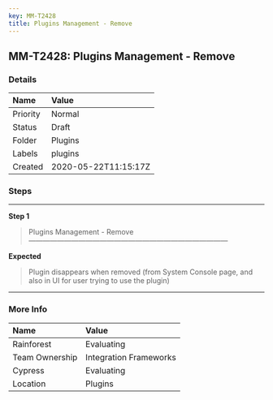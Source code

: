 ```yaml
---
key: MM-T2428
title: Plugins Management - Remove
---
```


## MM-T2428: Plugins Management - Remove

### Details

| Name     | Value                |
| :------- | :------------------- |
| Priority | Normal               |
| Status   | Draft                |
| Folder   | Plugins              |
| Labels   | plugins              |
| Created  | 2020-05-22T11:15:17Z |

### Steps

<hr/>

**Step 1**

> <article>Plugins Management - Remove<br />&mdash;&mdash;&mdash;&mdash;&mdash;&mdash;&mdash;&mdash;&mdash;&mdash;&mdash;&mdash;&mdash;&mdash;&mdash;&mdash;&mdash;&mdash;&mdash;&mdash;&mdash;&mdash;&mdash;&mdash;&mdash;&mdash;&mdash;&mdash;</article>

**Expected**

> <article>Plugin disappears when removed (from System Console page, and also in UI for user trying to use the plugin)</article>

<hr/>

### More Info

| Name           | Value                  |
| :------------- | :--------------------- |
| Rainforest     | Evaluating             |
| Team Ownership | Integration Frameworks |
| Cypress        | Evaluating             |
| Location       | Plugins                |
